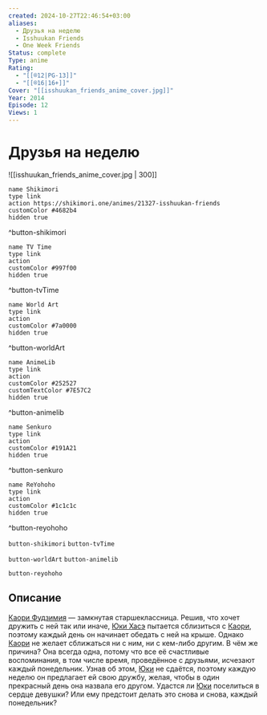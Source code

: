 ```yaml
---
created: 2024-10-27T22:46:54+03:00
aliases:
  - Друзья на неделю
  - Isshuukan Friends
  - One Week Friends
Status: complete
Type: anime
Rating:
  - "[[®️12|PG-13]]"
  - "[[®️16|16+]]"
Cover: "[[isshuukan_friends_anime_cover.jpg]]"
Year: 2014
Episode: 12
Views: 1
---
```


# Друзья на неделю

![[isshuukan_friends_anime_cover.jpg | 300]]

```button
name Shikimori
type link
action https://shikimori.one/animes/21327-isshuukan-friends
customColor #4682b4
hidden true
```
^button-shikimori

```button
name TV Time
type link
action 
customColor #997f00
hidden true
```
^button-tvTime

```button
name World Art
type link
action 
customColor #7a0000
hidden true
```
^button-worldArt

```button
name AnimeLib
type link
action 
customColor #252527
customTextColor #7E57C2
hidden true
```
^button-animelib

```button
name Senkuro
type link
action 
customColor #191A21
hidden true
```
^button-senkuro

```button
name ReYohoho
type link
action 
customColor #1c1c1c
hidden true
```
^button-reyohoho



`button-shikimori` `button-tvTime`

`button-worldArt` `button-animelib`

`button-reyohoho`

## Описание

[Каори Фудзимия](https://shikimori.one/characters/95195-kaori-fujimiya) — замкнутая старшеклассница. Решив, что хочет дружить с ней так или иначе, [Юки Хасэ](https://shikimori.one/characters/95197-yuuki-hase) пытается сблизиться с [Каори](https://shikimori.one/characters/95195-kaori-fujimiya), поэтому каждый день он начинает обедать с ней на крыше. Однако [Каори](https://shikimori.one/characters/95195-kaori-fujimiya) не желает сближаться ни с ним, ни с кем-либо другим. В чём же причина? Она всегда одна, потому что все её счастливые воспоминания, в том числе время, проведённое с друзьями, исчезают каждый понедельник. Узнав об этом, [Юки](https://shikimori.one/characters/95197-yuuki-hase) не сдаётся, поэтому каждую неделю он предлагает ей свою дружбу, желая, чтобы в один прекрасный день она назвала его другом. Удастся ли [Юки](https://shikimori.one/characters/95197-yuuki-hase) поселиться в сердце девушки? Или ему предстоит делать это снова и снова, каждый понедельник?
